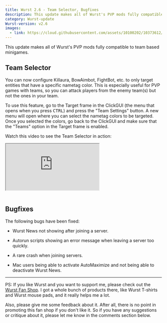 ```yaml
---
title: Wurst 2.6 - Team Selector, Bugfixes
description: This update makes all of Wurst's PVP mods fully compatible to team based minigames.
category: Wurst-update
Wurst-version: v2.6
images:
  - link: https://cloud.githubusercontent.com/assets/10100202/10373612/d9a34cf2-6dee-11e5-8fd1-eab4ce7b52cc.jpg
---
```

This update makes all of Wurst's PVP mods fully compatible to team based minigames.

## Team Selector
You can now configure Killaura, BowAimbot, FightBot, etc. to only target entities that have a specific nametag color. This is especially useful for PVP games with teams, so you can attack players from the enemy team(s) but not the ones in your team.

To use this feature, go to the Target frame in the ClickGUI (the menu that opens when you press <kbd>CTRL</kbd>) and press the "Team Settings" button. A new menu will open where you can select the nametag colors to be targeted. Once you selected the colors, go back to the ClickGUI and make sure that the "Teams" option in the Target frame is enabled.
<!--read more-->

Watch this video to see the Team Selector in action:

<div class="embed-responsive embed-responsive-16by9">
  <iframe class="embed-responsive-item" src="https://www.youtube.com/embed/iWiLPGOVJvI" allowfullscreen></iframe>
</div>
<br>

## Bugfixes
The following bugs have been fixed:

- Wurst News not showing after joining a server.

- Autorun scripts showing an error message when leaving a server too quickly.

- A rare crash when joining servers.

- Mac users being able to activate AutoMaximize and not being able to deactivate Wurst News.

---

PS: If you like Wurst and you want to support me, please check out the [Wurst Fan Shop](https://www.wurst-client.tk/fanshop). I got a whole bunch of products there, like Wurst T-shirts and Wurst mouse pads, and it really helps me a lot.

Also, please give me some feedback about it. After all, there is no point in promoting this fan shop if you don't like it. So if you have any suggestions or critique about it, please let me know in the comments section below.
